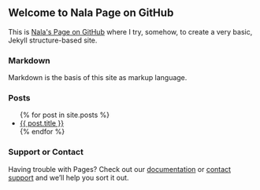 ## Welcome to Nala Page on GitHub

This is [Nala's Page on GitHub](https://nomagev.github.io) where I try, somehow, to create a very basic, Jekyll structure-based site.

### Markdown

Markdown is the basis of this site as markup language.

### Posts

<ul>
  {% for post in site.posts %}
    <li>
      <a href="{{ post.url }}">{{ post.title }}</a>
    </li>
  {% endfor %}
</ul>

### Support or Contact

Having trouble with Pages? Check out our [documentation](https://help.github.com/categories/github-pages-basics/) or [contact support](https://github.com/contact) and we’ll help you sort it out.
